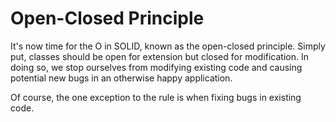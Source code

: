# Open-Closed Principle
It's now time for the O in SOLID, known as the open-closed principle. Simply put, classes should be open for extension but closed for modification. In doing so, we stop ourselves from modifying existing code and causing potential new bugs in an otherwise happy application.

Of course, the one exception to the rule is when fixing bugs in existing code.